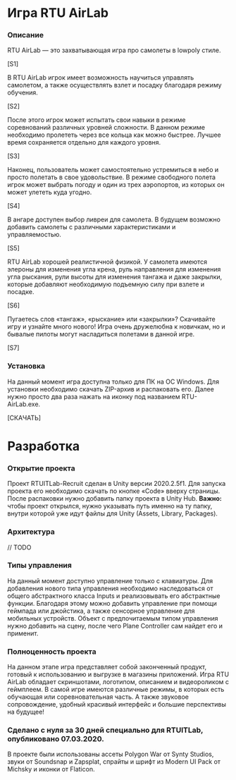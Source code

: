 # Игра RTU AirLab


### **Описание**

RTU AirLab — это захватывающая игра про самолеты в lowpoly стиле.

[S1]

В RTU AirLab игрок имеет возможность научиться управлять самолетом, а также осуществлять взлет и посадку благодаря режиму обучения.

[S2]

После этого игрок может испытать свои навыки в режиме соревнований различных уровней сложности. В данном режиме необходимо пролететь через все кольца как можно быстрее. Лучшее время сохраняется отдельно для каждого уровня.

[S3]

Наконец, пользователь может самостоятельно устремиться в небо и просто полетать в свое удовольствие. В режиме cвободного полета игрок может выбрать погоду и один из трех аэропортов, из которых он может улететь куда угодно.

[S4]

В ангаре доступен выбор ливреи для самолета. В будущем возможно добавить самолеты с различными характеристиками и управляемостью.

[S5]

RTU AirLab хорошей реалистичной физикой. У самолета имеются элероны для изменения угла крена, руль направления для изменения угла рыскания, рули высоты для изменения тангажа и даже закрылки, которые добавляют необходимую подъемную силу при взлете и посадке.

[S6]

Пугаетесь слов «тангаж», «рыскание» или «закрылки»? Скачивайте игру и узнайте много нового! Игра очень дружелюбна к новичкам, но и бывалые пилоты могут насладиться полетами в данной игре.

[S7]

### **Установка**

На данный момент игра доступна только для ПК на ОС Windows. Для установки необходимо скачать ZIP-архив и распаковать его. Далее нужно просто два раза нажать на иконку под названием RTU-AirLab.exe.

[СКАЧАТЬ]

# Разработка

### **Открытие проекта**

Проект RTUITLab-Recruit сделан в Unity версии 2020.2.5f1. Для запуска проекта его необходимо скачать по кнопке «Code» вверху страницы. После распаковки нужно добавить папку проекта в Unity Hub. **Важно:** чтобы проект открылся, нужно указывать путь именно на ту папку, внутри которой уже идут файлы для Unity (Assets, Library, Packages).

### **Архитектура**

// TODO

### **Типы управления**

На данный момент доступно управление только с клавиатуры. Для добавления нового типа управления необходимо наследоваться от общего абстрактного класса Inputs и реализовывать его абстрактные функции. Благодаря этому можно добавить управление при помощи геймпада или джойстика, а также сенсорное управление для мобильных устройств. Объект с предпочитаемым типом управления нужно добавить на сцену, после чего Plane Controller сам найдет его и применит.

### **Полноценность проекта**

На данном этапе игра представляет собой законченный продукт, готовый к использованию и выгрузке в магазины приложений. Игра RTU AirLab обладает скриншотами, логотипом, описанием и видеороликом с геймплеем. В самой игре имеются различные режимы, в которых есть обучающая или соревновательная часть. А также звуковое сопровождение, удобный красивый интерфейс и большие перспективы на будущее!


### **Сделано с нуля за 30 дней специально для RTUITLab, опубликовано 07.03.2020.**

В проекте были использованы ассеты Polygon War от Synty Studios, звуки от Soundsnap и Zapsplat, спрайты и шрифт из Modern UI Pack от Michsky и иконки от Flaticon.
